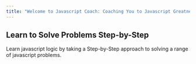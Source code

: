 ```yaml
---
title: "Welcome to Javascript Coach: Coaching You to Javascript Greatness!"
---
```

## Learn to Solve Problems Step-by-Step
Learn javascript logic by taking a Step-by-Step approach to solving a range of
javascript problems.
